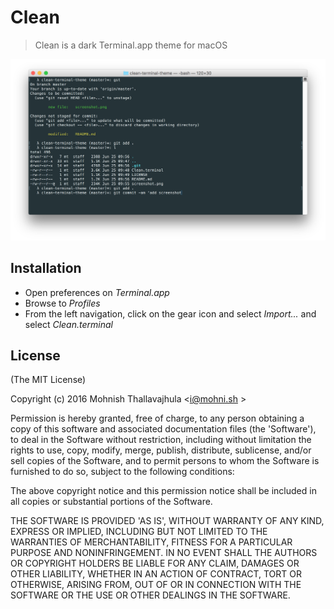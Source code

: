 # Clean

> Clean is a dark Terminal.app theme for macOS

![](screenshot.png)

## Installation

- Open preferences on *Terminal.app*
- Browse to *Profiles*
- From the left navigation, click on the gear icon and select *Import...* and select *Clean.terminal*

## License

(The MIT License)

Copyright (c) 2016 Mohnish Thallavajhula &lt;i@mohni.sh &gt;

Permission is hereby granted, free of charge, to any person obtaining
a copy of this software and associated documentation files (the
'Software'), to deal in the Software without restriction, including
without limitation the rights to use, copy, modify, merge, publish,
distribute, sublicense, and/or sell copies of the Software, and to
permit persons to whom the Software is furnished to do so, subject to
the following conditions:

The above copyright notice and this permission notice shall be
included in all copies or substantial portions of the Software.

THE SOFTWARE IS PROVIDED 'AS IS', WITHOUT WARRANTY OF ANY KIND,
EXPRESS OR IMPLIED, INCLUDING BUT NOT LIMITED TO THE WARRANTIES OF
MERCHANTABILITY, FITNESS FOR A PARTICULAR PURPOSE AND NONINFRINGEMENT.
IN NO EVENT SHALL THE AUTHORS OR COPYRIGHT HOLDERS BE LIABLE FOR ANY
CLAIM, DAMAGES OR OTHER LIABILITY, WHETHER IN AN ACTION OF CONTRACT,
TORT OR OTHERWISE, ARISING FROM, OUT OF OR IN CONNECTION WITH THE
SOFTWARE OR THE USE OR OTHER DEALINGS IN THE SOFTWARE.
